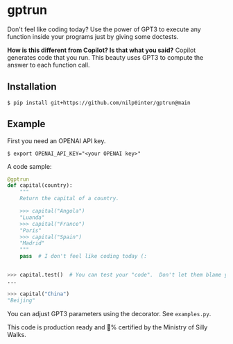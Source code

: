 # gptrun
Don't feel like coding today?  Use the power of GPT3 to execute any function inside your programs just by giving some doctests.

**How is this different from Copilot? Is that what you said?** Copilot generates code that you run.  This beauty uses GPT3 to compute the answer to each function call.

## Installation
```console
$ pip install git+https://github.com/nilp0inter/gptrun@main
```

## Example

First you need an OPENAI API key.

```console
$ export OPENAI_API_KEY="<your OPENAI key>"
```

A code sample:

```python
@gptrun
def capital(country):
    """
    Return the capital of a country.

    >>> capital("Angola")
    "Luanda"
    >>> capital("France")
    "Paris"
    >>> capital("Spain")
    "Madrid"
    """
    pass  # I don't feel like coding today (:


>>> capital.test()  # You can test your "code".  Don't let them blame you on coverage.
...

>>> capital("China")
"Beijing"

```

You can adjust GPT3 parameters using the decorator. See `examples.py`.


This code is production ready and 💯% certified by the Ministry of Silly Walks.
